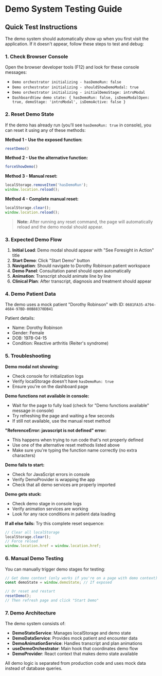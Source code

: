 # Demo System Testing Guide

## Quick Test Instructions

The demo system should automatically show up when you first visit the application. If it doesn't appear, follow these steps to test and debug:

### 1. Check Browser Console

Open the browser developer tools (F12) and look for these console messages:
- `Demo orchestrator initializing - hasDemoRun: false`
- `Demo orchestrator initializing - shouldShowDemoModal: true`
- `Demo orchestrator initializing - initialDemoStage: introModal`
- `DashboardView demo state: { hasDemoRun: false, isDemoModalOpen: true, demoStage: 'introModal', isDemoActive: false }`

### 2. Reset Demo State

If the demo has already run (you'll see `hasDemoRun: true` in console), you can reset it using any of these methods:

**Method 1 - Use the exposed function:**
```javascript
resetDemo()
```

**Method 2 - Use the alternative function:**
```javascript
forceShowDemo()
```

**Method 3 - Manual reset:**
```javascript
localStorage.removeItem('hasDemoRun');
window.location.reload();
```

**Method 4 - Complete manual reset:**
```javascript
localStorage.clear();
window.location.reload();
```

> **Note:** After running any reset command, the page will automatically reload and the demo modal should appear.

### 3. Expected Demo Flow

1. **Initial Load**: Demo modal should appear with "See Foresight in Action" title
2. **Start Demo**: Click "Start Demo" button
3. **Navigation**: Should navigate to Dorothy Robinson patient workspace
4. **Demo Panel**: Consultation panel should open automatically
5. **Animation**: Transcript should animate line by line
6. **Clinical Plan**: After transcript, diagnosis and treatment should appear

### 4. Demo Patient Data

The demo uses a mock patient "Dorothy Robinson" with ID: `0681FA35-A794-4684-97BD-00B88370DB41`

Patient details:
- Name: Dorothy Robinson
- Gender: Female
- DOB: 1978-04-15
- Condition: Reactive arthritis (Reiter's syndrome)

### 5. Troubleshooting

**Demo modal not showing:**
- Check console for initialization logs
- Verify localStorage doesn't have `hasDemoRun: true`
- Ensure you're on the dashboard page

**Demo functions not available in console:**
- Wait for the page to fully load (check for "Demo functions available" message in console)
- Try refreshing the page and waiting a few seconds
- If still not available, use the manual reset method

**"ReferenceError: javascript is not defined" error:**
- This happens when trying to run code that's not properly defined
- Use one of the alternative reset methods listed above
- Make sure you're typing the function name correctly (no extra characters)

**Demo fails to start:**
- Check for JavaScript errors in console
- Verify DemoProvider is wrapping the app
- Check that all demo services are properly imported

**Demo gets stuck:**
- Check demo stage in console logs
- Verify animation services are working
- Look for any race conditions in patient data loading

**If all else fails:**
Try this complete reset sequence:
```javascript
// Clear all localStorage
localStorage.clear();
// Force reload
window.location.href = window.location.href;
```

### 6. Manual Demo Testing

You can manually trigger demo stages for testing:

```javascript
// Get demo context (only works if you're on a page with demo context)
const demoState = window.demoState; // If exposed

// Or reset and restart
resetDemo();
// Then refresh page and click "Start Demo"
```

### 7. Demo Architecture

The demo system consists of:
- **DemoStateService**: Manages localStorage and demo state
- **DemoDataService**: Provides mock patient and encounter data
- **DemoAnimationService**: Handles transcript and plan animations
- **useDemoOrchestrator**: Main hook that coordinates demo flow
- **DemoProvider**: React context that makes demo state available

All demo logic is separated from production code and uses mock data instead of database queries. 